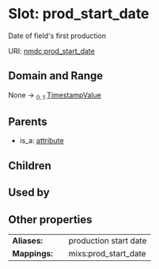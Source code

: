 
# Slot: prod_start_date


Date of field's first production

URI: [nmdc:prod_start_date](https://microbiomedata/meta/prod_start_date)


## Domain and Range

None &#8594;  <sub>0..1</sub> [TimestampValue](TimestampValue.md)

## Parents

 *  is_a: [attribute](attribute.md)

## Children


## Used by


## Other properties

|  |  |  |
| --- | --- | --- |
| **Aliases:** | | production start date |
| **Mappings:** | | mixs:prod_start_date |

